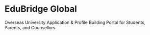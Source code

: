 # EduBridge Global
Overseas University Application &amp; Profile Building Portal for Students, Parents, and Counsellors 
